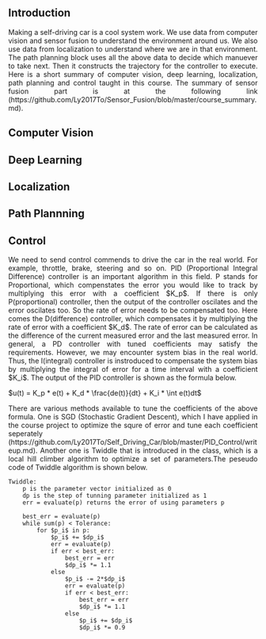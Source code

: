 ## Introduction

<p align='justify'>
Making a self-driving car is a cool system work. We use data from computer vision and sensor fusion to understand the environment around us. We also use data from localization to understand where we are in that environment. The path planning block uses all the above data to decide which manuever to take next. Then it constructs the trajectory for the controller to execute. Here is a short summary of computer vision, deep learning, localization, path planning and control taught in this course. The summary of sensor fusion part is at the following link (https://github.com/Ly2017To/Sensor_Fusion/blob/master/course_summary.md).
</p> 

## Computer Vision

<p align='justify'>

</p> 

## Deep Learning

<p align='justify'>

</p> 

## Localization

<p align='justify'>

</p> 

## Path Plannning

<p align='justify'>

</p> 

## Control

<p align='justify'>
We need to send control commends to drive the car in the real world. For example, throttle, brake, steering and so on. PID (Proportional Integral Difference) controller is an important algorithm in this field. P stands for Proportional, which compenstates the error you would like to track by multiplying this error with a coefficient $K_p$. If there is only P(proportional) controller, then the output of the controller oscilates and the error oscilates too. So the rate of error needs to be compensated too. Here comes the D(difference) controller, which compensates it by multiplying the rate of error with a coefficient $K_d$. The rate of error can be calculated as the difference of the current measured error and the last measured error. In general, a PD controller with tuned coefficients may satisfy the requirements. However, we may encounter system bias in the real world. Thus, the I(integral) controller is instroduced to compensate the system bias by multiplying the integral of error for a time interval with a coefficient $K_i$. The output of the PID controller is shown as the formula below.

$u(t) = K_p * e(t) + K_d * \frac{de(t)}{dt} + K_i * \int e(t)dt$

</p>

<p align='justify'>
There are various methods available to tune the coefficients of the above formula. One is SGD (Stochastic Gradient Descent), which I have applied in the course project to optimize the squre of error and tune each coefficient seperately (https://github.com/Ly2017To/Self_Driving_Car/blob/master/PID_Control/writeup.md). Another one is Twiddle that is introduced in the class, which is a local hill climber algorithm to optimize a set of parameters.The peseudo code of Twiddle algorithm is shown below.
</p> 

    Twiddle:
    	p is the parameter vector initialized as 0 
		dp is the step of tunning parameter initialized as 1
		err = evaluate(p) returns the error of using parameters p

		best_err = evaluate(p)
		while sum(p) < Tolerance:
			for $p_i$ in p:
				$p_i$ += $dp_i$
				err = evaluate(p)
				if err < best_err:
					best_err = err
					$dp_i$ *= 1.1
				else
					$p_i$ -= 2*$dp_i$
					err = evaluate(p)
					if err < best_err:
						best_err = err
						$dp_i$ *= 1.1
					else
					    $p_i$ += $dp_i$
						$dp_i$ *= 0.9